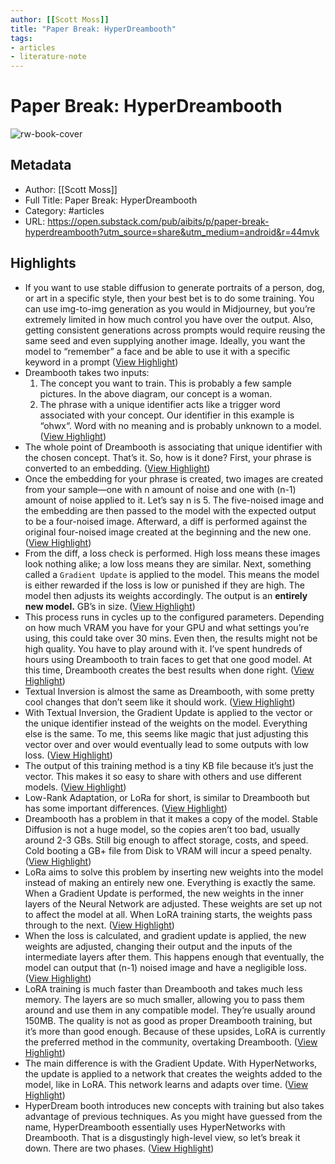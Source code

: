 ```yaml
---
author: [[Scott Moss]]
title: "Paper Break: HyperDreambooth"
tags: 
- articles
- literature-note
---
```

# Paper Break: HyperDreambooth

![rw-book-cover](https://substackcdn.com/image/fetch/w_1200,h_600,c_fill,f_jpg,q_auto:good,fl_progressive:steep,g_auto/https%3A%2F%2Fsubstack-post-media.s3.amazonaws.com%2Fpublic%2Fimages%2Fc2310205-8836-4610-a670-e0908677f729_1024x1024.png)

## Metadata
- Author: [[Scott Moss]]
- Full Title: Paper Break: HyperDreambooth
- Category: #articles
- URL: https://open.substack.com/pub/aibits/p/paper-break-hyperdreambooth?utm_source=share&utm_medium=android&r=44mvk

## Highlights
- If you want to use stable diffusion to generate portraits of a person, dog, or art in a specific style, then your best bet is to do some training. You can use img-to-img generation as you would in Midjourney, but you’re extremely limited in how much control you have over the output. Also, getting consistent generations across prompts would require reusing the same seed and even supplying another image. Ideally, you want the model to “remember” a face and be able to use it with a specific keyword in a prompt ([View Highlight](https://read.readwise.io/read/01h6cj0z3d1xb1gmbe5pn1kybz))
- Dreambooth takes two inputs:
  1. The concept you want to train. This is probably a few sample pictures. In the above diagram, our concept is a woman.
  2. The phrase with a unique identifier acts like a trigger word associated with your concept. Our identifier in this example is “ohwx“. Word with no meaning and is probably unknown to a model. ([View Highlight](https://read.readwise.io/read/01h6cj30d4pnjt3yey4c2kw6p2))
- The whole point of Dreambooth is associating that unique identifier with the chosen concept. That’s it. So, how is it done? First, your phrase is converted to an embedding. ([View Highlight](https://read.readwise.io/read/01h6cj3xpk21g1xwv890sdh4p5))
- Once the embedding for your phrase is created, two images are created from your sample—one with n amount of noise and one with (n-1) amount of noise applied to it. Let’s say n is 5. The five-noised image and the embedding are then passed to the model with the expected output to be a four-noised image. Afterward, a diff is performed against the original four-noised image created at the beginning and the new one. ([View Highlight](https://read.readwise.io/read/01h6cj4d16vkb8mn6sjn8ej9xg))
- From the diff, a loss check is performed. High loss means these images look nothing alike; a low loss means they are similar. Next, something called a `Gradient Update` is applied to the model. This means the model is either rewarded if the loss is low or punished if they are high. The model then adjusts its weights accordingly. The output is an **entirely new model.** GB’s in size. ([View Highlight](https://read.readwise.io/read/01h6cj4svr2f1qx7n0rcr4rncj))
- This process runs in cycles up to the configured parameters. Depending on how much VRAM you have for your GPU and what settings you’re using, this could take over 30 mins. Even then, the results might not be high quality. You have to play around with it. I’ve spent hundreds of hours using Dreambooth to train faces to get that one good model. At this time, Dreambooth creates the best results when done right. ([View Highlight](https://read.readwise.io/read/01h6cj5bcryde9c7zqmgw5k0mz))
- Textual Inversion is almost the same as Dreambooth, with some pretty cool changes that don’t seem like it should work. ([View Highlight](https://read.readwise.io/read/01h6cj5yefkt7hgwvqmp57ba5w))
- With Textual Inversion, the Gradient Update is applied to the vector or the unique identifier instead of the weights on the model. Everything else is the same. To me, this seems like magic that just adjusting this vector over and over would eventually lead to some outputs with low loss. ([View Highlight](https://read.readwise.io/read/01h6cj6746xmnyaf25y9xawarq))
- The output of this training method is a tiny KB file because it’s just the vector. This makes it so easy to share with others and use different models. ([View Highlight](https://read.readwise.io/read/01h6cj6msaqze55dr7nqrmzjpg))
- Low-Rank Adaptation, or LoRa for short, is similar to Dreambooth but has some important differences. ([View Highlight](https://read.readwise.io/read/01h6cj7w38qwyfn8ax9by2g3bp))
- Dreambooth has a problem in that it makes a copy of the model. Stable Diffusion is not a huge model, so the copies aren’t too bad, usually around 2-3 GBs. Still big enough to affect storage, costs, and speed. Cold booting a GB+ file from Disk to VRAM will incur a speed penalty. ([View Highlight](https://read.readwise.io/read/01h6cj89dvhfaf76hwrecbwdb4))
- LoRa aims to solve this problem by inserting new weights into the model instead of making an entirely new one. Everything is exactly the same. When a Gradient Update is performed, the new weights in the inner layers of the Neural Network are adjusted. These weights are set up not to affect the model at all. When LoRA training starts, the weights pass through to the next. ([View Highlight](https://read.readwise.io/read/01h6cj8vmp3pnm4sw2mkaksggm))
- When the loss is calculated, and gradient update is applied, the new weights are adjusted, changing their output and the inputs of the intermediate layers after them. This happens enough that eventually, the model can output that (n-1) noised image and have a negligible loss. ([View Highlight](https://read.readwise.io/read/01h6cja8geknd6zd4vmg0tbhbh))
- LoRA training is much faster than Dreambooth and takes much less memory. The layers are so much smaller, allowing you to pass them around and use them in any compatible model. They’re usually around 150MB. The quality is not as good as proper Dreambooth training, but it’s more than good enough. Because of these upsides, LoRA is currently the preferred method in the community, overtaking Dreambooth. ([View Highlight](https://read.readwise.io/read/01h6cj9x8q9h5e10pzqxncmvme))
- The main difference is with the Gradient Update. With HyperNetworks, the update is applied to a network that creates the weights added to the model, like in LoRA. This network learns and adapts over time. ([View Highlight](https://read.readwise.io/read/01h6cjay5520162zmh3w4pyec4))
- HyperDream booth introduces new concepts with training but also takes advantage of previous techniques. As you might have guessed from the name, HyperDreambooth essentially uses HyperNetworks with Dreambooth. That is a disgustingly high-level view, so let’s break it down. There are two phases. ([View Highlight](https://read.readwise.io/read/01h6cjcv6rezkyznr1xr69amnv))
